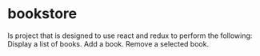 # bookstore
Is project that is designed to use react and redux to perform the following: Display a list of books. Add a book. Remove a selected book.
